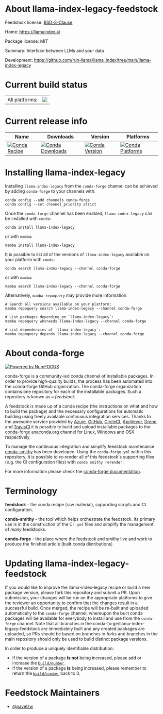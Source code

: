 About llama-index-legacy-feedstock
==================================

Feedstock license: [BSD-3-Clause](https://github.com/conda-forge/llama-index-legacy-feedstock/blob/main/LICENSE.txt)

Home: https://llamaindex.ai

Package license: MIT

Summary: Interface between LLMs and your data

Development: https://github.com/run-llama/llama_index/tree/main/llama-index-legacy

Current build status
====================


<table><tr><td>All platforms:</td>
    <td>
      <a href="https://dev.azure.com/conda-forge/feedstock-builds/_build/latest?definitionId=21592&branchName=main">
        <img src="https://dev.azure.com/conda-forge/feedstock-builds/_apis/build/status/llama-index-legacy-feedstock?branchName=main">
      </a>
    </td>
  </tr>
</table>

Current release info
====================

| Name | Downloads | Version | Platforms |
| --- | --- | --- | --- |
| [![Conda Recipe](https://img.shields.io/badge/recipe-llama--index--legacy-green.svg)](https://anaconda.org/conda-forge/llama-index-legacy) | [![Conda Downloads](https://img.shields.io/conda/dn/conda-forge/llama-index-legacy.svg)](https://anaconda.org/conda-forge/llama-index-legacy) | [![Conda Version](https://img.shields.io/conda/vn/conda-forge/llama-index-legacy.svg)](https://anaconda.org/conda-forge/llama-index-legacy) | [![Conda Platforms](https://img.shields.io/conda/pn/conda-forge/llama-index-legacy.svg)](https://anaconda.org/conda-forge/llama-index-legacy) |

Installing llama-index-legacy
=============================

Installing `llama-index-legacy` from the `conda-forge` channel can be achieved by adding `conda-forge` to your channels with:

```
conda config --add channels conda-forge
conda config --set channel_priority strict
```

Once the `conda-forge` channel has been enabled, `llama-index-legacy` can be installed with `conda`:

```
conda install llama-index-legacy
```

or with `mamba`:

```
mamba install llama-index-legacy
```

It is possible to list all of the versions of `llama-index-legacy` available on your platform with `conda`:

```
conda search llama-index-legacy --channel conda-forge
```

or with `mamba`:

```
mamba search llama-index-legacy --channel conda-forge
```

Alternatively, `mamba repoquery` may provide more information:

```
# Search all versions available on your platform:
mamba repoquery search llama-index-legacy --channel conda-forge

# List packages depending on `llama-index-legacy`:
mamba repoquery whoneeds llama-index-legacy --channel conda-forge

# List dependencies of `llama-index-legacy`:
mamba repoquery depends llama-index-legacy --channel conda-forge
```


About conda-forge
=================

[![Powered by
NumFOCUS](https://img.shields.io/badge/powered%20by-NumFOCUS-orange.svg?style=flat&colorA=E1523D&colorB=007D8A)](https://numfocus.org)

conda-forge is a community-led conda channel of installable packages.
In order to provide high-quality builds, the process has been automated into the
conda-forge GitHub organization. The conda-forge organization contains one repository
for each of the installable packages. Such a repository is known as a *feedstock*.

A feedstock is made up of a conda recipe (the instructions on what and how to build
the package) and the necessary configurations for automatic building using freely
available continuous integration services. Thanks to the awesome service provided by
[Azure](https://azure.microsoft.com/en-us/services/devops/), [GitHub](https://github.com/),
[CircleCI](https://circleci.com/), [AppVeyor](https://www.appveyor.com/),
[Drone](https://cloud.drone.io/welcome), and [TravisCI](https://travis-ci.com/)
it is possible to build and upload installable packages to the
[conda-forge](https://anaconda.org/conda-forge) [anaconda.org](https://anaconda.org/)
channel for Linux, Windows and OSX respectively.

To manage the continuous integration and simplify feedstock maintenance
[conda-smithy](https://github.com/conda-forge/conda-smithy) has been developed.
Using the ``conda-forge.yml`` within this repository, it is possible to re-render all of
this feedstock's supporting files (e.g. the CI configuration files) with ``conda smithy rerender``.

For more information please check the [conda-forge documentation](https://conda-forge.org/docs/).

Terminology
===========

**feedstock** - the conda recipe (raw material), supporting scripts and CI configuration.

**conda-smithy** - the tool which helps orchestrate the feedstock.
                   Its primary use is in the construction of the CI ``.yml`` files
                   and simplify the management of *many* feedstocks.

**conda-forge** - the place where the feedstock and smithy live and work to
                  produce the finished article (built conda distributions)


Updating llama-index-legacy-feedstock
=====================================

If you would like to improve the llama-index-legacy recipe or build a new
package version, please fork this repository and submit a PR. Upon submission,
your changes will be run on the appropriate platforms to give the reviewer an
opportunity to confirm that the changes result in a successful build. Once
merged, the recipe will be re-built and uploaded automatically to the
`conda-forge` channel, whereupon the built conda packages will be available for
everybody to install and use from the `conda-forge` channel.
Note that all branches in the conda-forge/llama-index-legacy-feedstock are
immediately built and any created packages are uploaded, so PRs should be based
on branches in forks and branches in the main repository should only be used to
build distinct package versions.

In order to produce a uniquely identifiable distribution:
 * If the version of a package **is not** being increased, please add or increase
   the [``build/number``](https://docs.conda.io/projects/conda-build/en/latest/resources/define-metadata.html#build-number-and-string).
 * If the version of a package **is** being increased, please remember to return
   the [``build/number``](https://docs.conda.io/projects/conda-build/en/latest/resources/define-metadata.html#build-number-and-string)
   back to 0.

Feedstock Maintainers
=====================

* [@pavelzw](https://github.com/pavelzw/)

